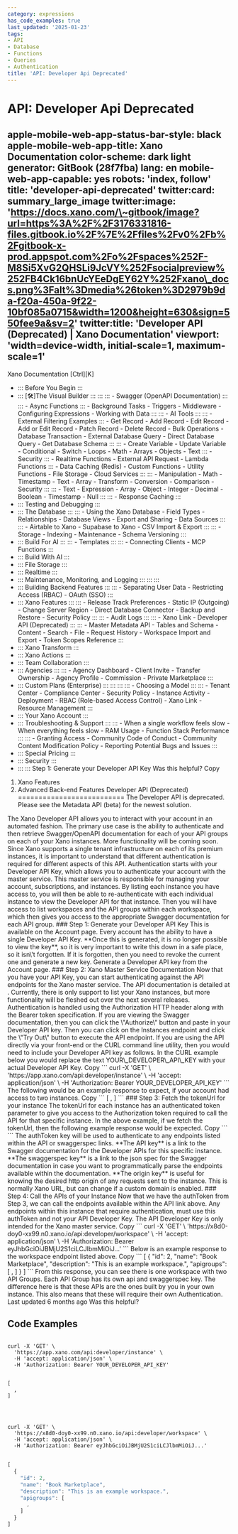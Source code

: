 ```yaml
---
category: expressions
has_code_examples: true
last_updated: '2025-01-23'
tags:
- API
- Database
- Functions
- Queries
- Authentication
title: 'API: Developer Api Deprecated'
---
```


# API: Developer Api Deprecated

apple-mobile-web-app-status-bar-style: black
apple-mobile-web-app-title: Xano Documentation
color-scheme: dark light
generator: GitBook (28f7fba)
lang: en
mobile-web-app-capable: yes
robots: 'index, follow'
title: 'developer-api-deprecated'
twitter:card: summary\_large\_image
twitter:image: 'https://docs.xano.com/\~gitbook/image?url=https%3A%2F%2F3176331816-files.gitbook.io%2F%7E%2Ffiles%2Fv0%2Fb%2Fgitbook-x-prod.appspot.com%2Fo%2Fspaces%252F-M8Si5XvG2QHSLi9JcVY%252Fsocialpreview%252FB4Ck16bnUcYEeDgEY62Y%252Fxano\_docs.png%3Falt%3Dmedia%26token%3D2979b9da-f20a-450a-9f22-10bf085a0715&width=1200&height=630&sign=550fee9a&sv=2'
twitter:title: 'Developer API (Deprecated) \| Xano Documentation'
viewport: 'width=device-width, initial-scale=1, maximum-scale=1'
---
[](../../index.html)
Xano Documentation
[Ctrl][K]
-   ::: 
    Before You Begin
    :::
-   ::: 
    [🛠️]The Visual Builder
    :::
        ::: 
            ::: 
            -   Swagger (OpenAPI Documentation)
            :::
            ::: 
            -   Async Functions
            :::
        -   Background Tasks
        -   Triggers
        -   Middleware
        -   Configuring Expressions
        -   Working with Data
        :::
        ::: 
        -   AI Tools
            ::: 
                ::: 
                -   External Filtering Examples
                :::
            -   Get Record
            -   Add Record
            -   Edit Record
            -   Add or Edit Record
            -   Patch Record
            -   Delete Record
            -   Bulk Operations
            -   Database Transaction
            -   External Database Query
            -   Direct Database Query
            -   Get Database Schema
            :::
            ::: 
            -   Create Variable
            -   Update Variable
            -   Conditional
            -   Switch
            -   Loops
            -   Math
            -   Arrays
            -   Objects
            -   Text
            :::
        -   Security
            ::: 
            -   Realtime Functions
            -   External API Request
            -   Lambda Functions
            :::
        -   Data Caching (Redis)
        -   Custom Functions
        -   Utility Functions
        -   File Storage
        -   Cloud Services
        :::
        ::: 
        -   Manipulation
        -   Math
        -   Timestamp
        -   Text
        -   Array
        -   Transform
        -   Conversion
        -   Comparison
        -   Security
        :::
        ::: 
        -   Text
        -   Expression
        -   Array
        -   Object
        -   Integer
        -   Decimal
        -   Boolean
        -   Timestamp
        -   Null
        :::
        ::: 
        -   Response Caching
        :::
-   ::: 
    Testing and Debugging
    :::
-   ::: 
    The Database
    :::
        ::: 
        -   Using the Xano Database
        -   Field Types
        -   Relationships
        -   Database Views
        -   Export and Sharing
        -   Data Sources
        :::
        ::: 
        -   Airtable to Xano
        -   Supabase to Xano
        -   CSV Import & Export
        :::
        ::: 
        -   Storage
        -   Indexing
        -   Maintenance
        -   Schema Versioning
        :::
-   ::: 
    Build For AI
    :::
        ::: 
        -   Templates
        :::
        ::: 
        -   Connecting Clients
        -   MCP Functions
        :::
-   ::: 
    Build With AI
    :::
-   ::: 
    File Storage
    :::
-   ::: 
    Realtime
    :::
-   ::: 
    Maintenance, Monitoring, and Logging
    :::
        ::: 
        :::
-   ::: 
    Building Backend Features
    :::
        ::: 
        -   Separating User Data
        -   Restricting Access (RBAC)
        -   OAuth (SSO)
        :::
-   ::: 
    Xano Features
    :::
        ::: 
        -   Release Track Preferences
        -   Static IP (Outgoing)
        -   Change Server Region
        -   Direct Database Connector
        -   Backup and Restore
        -   Security Policy
        :::
        ::: 
        -   Audit Logs
        :::
        ::: 
        -   Xano Link
        -   Developer API (Deprecated)
        :::
        ::: 
        -   Master Metadata API
        -   Tables and Schema
        -   Content
        -   Search
        -   File
        -   Request History
        -   Workspace Import and Export
        -   Token Scopes Reference
        :::
-   ::: 
    Xano Transform
    :::
-   ::: 
    Xano Actions
    :::
-   ::: 
    Team Collaboration
    :::
-   ::: 
    Agencies
    :::
        ::: 
        -   Agency Dashboard
        -   Client Invite
        -   Transfer Ownership
        -   Agency Profile
        -   Commission
        -   Private Marketplace
        :::
-   ::: 
    Custom Plans (Enterprise)
    :::
        ::: 
            ::: 
                ::: 
                -   Choosing a Model
                :::
            :::
        -   Tenant Center
        -   Compliance Center
        -   Security Policy
        -   Instance Activity
        -   Deployment
        -   RBAC (Role-based Access Control)
        -   Xano Link
        -   Resource Management
        :::
-   ::: 
    Your Xano Account
    :::
-   ::: 
    Troubleshooting & Support
    :::
        ::: 
        -   When a single workflow feels slow
        -   When everything feels slow
        -   RAM Usage
        -   Function Stack Performance
        :::
        ::: 
        -   Granting Access
        -   Community Code of Conduct
        -   Community Content Modification Policy
        -   Reporting Potential Bugs and Issues
        :::
-   ::: 
    Special Pricing
    :::
-   ::: 
    Security
    :::
-   ::: 
    :::
    Step 1: Generate your Developer API Key
Was this helpful?
Copy
1.  Xano Features
2.  Advanced Back-end Features
Developer API (Deprecated) 
==========================
The Developer API is deprecated. Please see the Metadata API (beta) for the newest solution.
<div>
</div>
The Xano Developer API allows you to interact with your account in an automated fashion.
The primary use case is the ability to authenticate and then retrieve Swagger/OpenAPI documentation for each of your API groups on each of your Xano instances. More functionality will be coming soon.
Since Xano supports a single tenant infrastructure on each of its premium instances, it is important to understand that different authentication is required for different aspects of this API.
Authentication starts with your Developer API Key, which allows you to authenticate your account with the master service. This master service is responsible for managing your account, subscriptions, and instances.
By listing each instance you have access to, you will then be able to re-authenticate with each individual instance to view the Developer API for that instance. Then you will have access to list workspaces and the API groups within each workspace, which then gives you access to the appropriate Swagger documentation for each API group.
###  
Step 1: Generate your Developer API Key
This is available on the Account page. Every account has the ability to have a single Developer API Key. **Once this is generated, it is no longer possible to view the key**, so it is very important to write this down in a safe place, so it isn\'t forgotten. If it is forgotten, then you need to revoke the current one and generate a new key.
Generate a Developer API key from the Account page.
###  
Step 2: Xano Master Service Documentation
Now that you have your API Key, you can start authenticating against the API endpoints for the Xano master service. The API documentation is detailed at <https://app.xano.com/api:developer>.
Currently, there is only support to list your Xano instances, but more functionality will be fleshed out over the next several releases.
Authentication is handled using the Authorization HTTP header along with the Bearer token specification.
If you are viewing the Swagger documentation, then you can click the \"Authorize\" button and paste in your Developer API key. Then you can click on the Instances endpoint and click the \"Try Out\" button to execute the API endpoint.
If you are using the API directly via your front-end or the CURL command line utility, then you would need to include your Developer API key as follows.
In the CURL example below you would replace the text YOUR\_DEVELOPER\_API\_KEY with your actual Developer API Key.
Copy
``` 
curl -X 'GET' \
  'https://app.xano.com/api:developer/instance' \
  -H 'accept: application/json' \
  -H 'Authorization: Bearer YOUR_DEVELOPER_API_KEY'
```
The following would be an example response to expect, if your account had access to two instances.
Copy
``` 
[
  ,
]
```
###  
Step 3: Fetch the tokenUrl for your instance
The tokenUrl for each instance has an authenticated token parameter to give you access to the Authorization token required to call the API for that specific instance.
In the above example, if we fetch the tokenUrl, then the following example response would be expected.
Copy
``` 
```
The authToken key will be used to authenticate to any endpoints listed within the API or swaggerspec links.
**The API key** is a link to the Swagger documentation for the Developer APIs for this specific instance.
**The swaggerspec key** is a link to the json spec for the Swagger documentation in case you want to programmatically parse the endpoints available within the documentation.
**The origin key** is useful for knowing the desired http origin of any requests sent to the instance. This is normally Xano URL, but can change if a custom domain is enabled.
###  
Step 4: Call the APIs of your Instance
Now that we have the authToken from Step 3, we can call the endpoints available within the API link above.
Any endpoints within this instance that require authentication, must use this authToken and not your API Developer Key. The API Developer Key is only intended for the Xano master service.
Copy
``` 
curl -X 'GET' \
  'https://x8d0-doy0-xx99.n0.xano.io/api:developer/workspace' \
  -H 'accept: application/json' \
  -H 'Authorization: Bearer eyJhbGciOiJBMjU2S1ciLCJlbmMiOiJ...'
```
Below is an example response to the workspace endpoint listed above.
Copy
``` 
[
  {
    "id": 2,
    "name": "Book Marketplace",
    "description": "This is an example workspace.",
    "apigroups": [
      ,
    ]
  }
]
```
From this response, you can see there is one workspace with two API Groups. Each API Group has its own api and swaggerspec key. The difference here is that these APIs are the ones built by you in your own instance. This also means that these will require their own Authentication.
Last updated 6 months ago
Was this helpful?

## Code Examples

```
 
curl -X 'GET' \
  'https://app.xano.com/api:developer/instance' \
  -H 'accept: application/json' \
  -H 'Authorization: Bearer YOUR_DEVELOPER_API_KEY'

```

```
 
[
  ,
]

```

```
 

```

```
 
curl -X 'GET' \
  'https://x8d0-doy0-xx99.n0.xano.io/api:developer/workspace' \
  -H 'accept: application/json' \
  -H 'Authorization: Bearer eyJhbGciOiJBMjU2S1ciLCJlbmMiOiJ...'

```

```javascript
 
[
  {
    "id": 2,
    "name": "Book Marketplace",
    "description": "This is an example workspace.",
    "apigroups": [
      ,
    ]
  }
]

```


